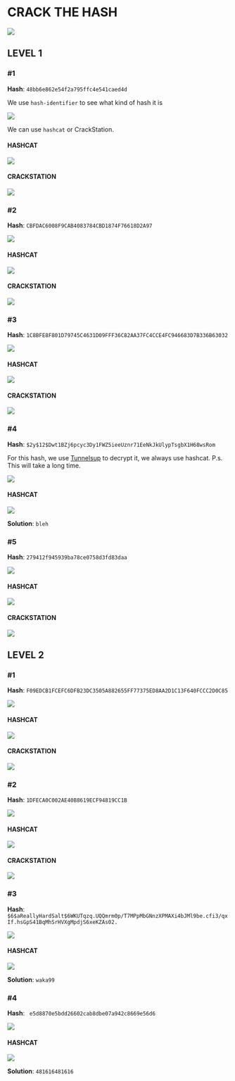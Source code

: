 # CRACK THE HASH
![](screen/img.jpeg)

## LEVEL 1

### #1
**Hash**: `48bb6e862e54f2a795ffc4e541caed4d`

We use `hash-identifier` to see what kind of hash it is

![](screen/1hash.png)

We can use `hashcat` or CrackStation.

#### HASHCAT

![](screen/crack1hash.png)

#### CRACKSTATION

![](screen/crack1hash2.png)

### #2
**Hash**: `CBFDAC6008F9CAB4083784CBD1874F76618D2A97`

![](screen/2hash.png)

#### HASHCAT

![](screen/crack2hash.png)

#### CRACKSTATION

![](screen/crack2hash2.png)

### #3
**Hash**: `1C8BFE8F801D79745C4631D09FFF36C82AA37FC4CCE4FC946683D7B336B63032`

![](screen/3hash.png)

#### HASHCAT

![](screen/crack3hash.png)

#### CRACKSTATION

![](screen/crack3hash2.png)

### #4
**Hash**: `$2y$12$Dwt1BZj6pcyc3Dy1FWZ5ieeUznr71EeNkJkUlypTsgbX1H68wsRom`

For this hash, we use [Tunnelsup](https://www.tunnelsup.com/hash-analyzer/) to decrypt it, we always use hashcat.
P.s. This will take a long time.

![](screen/4hash.png)

#### HASHCAT

![](screen/crack4hash.png)

**Solution**: `bleh`
### #5
**Hash**: `279412f945939ba78ce0758d3fd83daa`

![](screen/5hash.png)

#### HASHCAT

![](screen/crack5hash.png)

#### CRACKSTATION

![](screen/crack5hash2.png)


## LEVEL 2

### #1
**Hash**: `F09EDCB1FCEFC6DFB23DC3505A882655FF77375ED8AA2D1C13F640FCCC2D0C85`

![](screen/6hash.png)

#### HASHCAT

![](screen/crack6hash.png)

#### CRACKSTATION

![](screen/crack6hash2.png)

### #2
**Hash**: `1DFECA0C002AE40B8619ECF94819CC1B`

![](screen/7hash.png)

#### HASHCAT

![](screen/crack7hash.png)

#### CRACKSTATION

![](screen/crack7hash2.png)

### #3
**Hash**: `$6$aReallyHardSalt$6WKUTqzq.UQQmrm0p/T7MPpMbGNnzXPMAXi4bJMl9be.cfi3/qxIf.hsGpS41BqMhSrHVXgMpdjS6xeKZAs02.`

![](screen/8hash.png)

#### HASHCAT

![](screen/crack8hash.png)

**Solution**: `waka99`
### #4
**Hash**: ` e5d8870e5bdd26602cab8dbe07a942c8669e56d6`

![](screeb/9hash.png)

#### HASHCAT

![](screen/crack9hash.png)

**Solution**: `481616481616`

